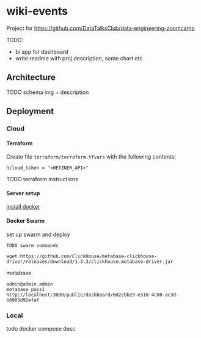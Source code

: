 # wiki-events

Project for https://github.com/DataTalksClub/data-engineering-zoomcamp

TODO:
- bi app for dashboard
- write readme with proj description, some chart etc

## Architecture

TODO schema img + description

## Deployment

### Cloud

#### Terraform

Create file `terraform/terraform.tfvars` with the following contents:

```
hcloud_token = "<HETZNER_API>"
```

TODO terraform instructions

#### Server setup

[install docker](https://docs.docker.com/engine/install/ubuntu/#install-using-the-repository)

#### Docker Swarm

set up swarm and deploy

```
TODO swarm commands

wget https://github.com/ClickHouse/metabase-clickhouse-driver/releases/download/1.3.3/clickhouse.metabase-driver.jar
```

metabase
```
admin@admin.admin
metabase_pass1
http://localhost:3000/public/dashboard/6d2cbb29-e310-4c80-ac3d-b8903d92efaf
```

### Local

todo docker compose desc
